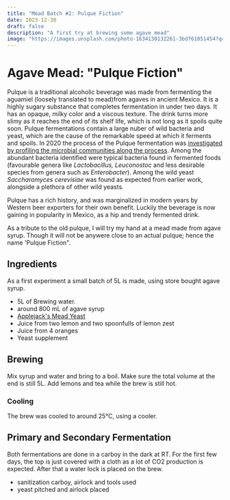 ```yaml
---
title: "Mead Batch #2: Pulque Fiction"
date: 2023-12-30
draft: false
description: "A first try at brewing some agave mead"
image: "https://images.unsplash.com/photo-1634130132261-3bdf61051454?q=80&w=2070&auto=format&fit=crop&ixlib=rb-4.0.3&ixid=M3wxMjA3fDB8MHxwaG90by1wYWdlfHx8fGVufDB8fHx8fA%3D%3D"
---
```


# Agave Mead: "Pulque Fiction"

Pulque is a traditional alcoholic beverage was made from fermenting the aguamiel (loosely translated to mead)from agaves in ancient Mexico. It is a highly sugary substance that completes fermentation in under two days.
It has an opaque, milky color and a viscous texture. The drink turns more slimy as it reaches the end of its shelf life, which is not long as it spoils quite soon. Pulque fermentations contain a large nuber of wild bacteria and yeast, which are the cause of the remarkable speed at which it ferments and spoils. 
In 2020 the process of the Pulque fermentation was [investigated by profiling the microbial communities along the process](https://www.sciencedirect.com/science/article/pii/S0944501320304614?via%3Dihub). Among the abundant bacteria identified were typical bacteria found in fermented foods (favourable genera like *Lactobacillus, Leuconostoc* and less desirable species from genera such as *Enterobacter*). Among the wild yeast *Saccharomyces cerevisiae* was found as expected from earlier work, alongside a plethora of other wild yeasts.

Pulque has a rich history, and was marginalized in modern years by Western beer exporters for their own benefit. Luckily the beverage is now gaining in popularity in Mexico, as a hip and trendy fermented drink.

As a tribute to the old pulque, I will try my hand at a mead made from agave syrup. Though it will not be anywere close to an actual pulque; hence the name 'Pulque Fiction".

## Ingredients

As a first experiment a small batch of 5L is made, using store bought agave syrup. 
- 5L of Brewing water.
- around 800 mL of agave syrup
- [Applejack's Mead Yeast](https://brouwland.com/nl/gisten-en-bacterieen/1948-gedroogde-gist-mead-mangrove-jack-s-craft-series-10-g.html?#ins_sr=eyJwcm9kdWN0SWQiOiIwNTAuNzE3LjgifQ==)
- Juice from two lemon and two spoonfulls of lemon zest <!-- alternatively a spoonful of citric acid -->
- Juice from 4 oranges
- Yeast supplement

## Brewing

Mix syrup and water and bring to a boil. Make sure the total volume at the end is still 5L. 
Add lemons and tea while the brew is still hot.

### Cooling

The brew was cooled to around 25°C, using a cooler.

<!--### Gravity measurement

- Specific gravity measured: 
- Alcohol percentage expected: 
--> 
## Primary and Secondary Fermentation


Both fermentations are done in a carboy in the dark at RT. For the first few days, the top is just covered with a cloth as a lot of CO2 production is expected.
After that a water lock is placed on the brew.

- sanitization carboy, airlock and tools used
- yeast pitched and airlock placed

<!--
## Bottling

- Specifig gravity measured:

- sanitization pump and bottles
- priming sugar added (30g brown sugar) for carbonization
- bottles filled by faucet from fastbrew, with minimal headspace
- bottles were left for at least a week before carbonization was adequate

 ## Taste


## Recommendations future

- Use bags for the hops to prevent sludge formation.
- Create larger amount of brew, taking evaporation into account.
- Find alternative way to cool down brew.

-->
